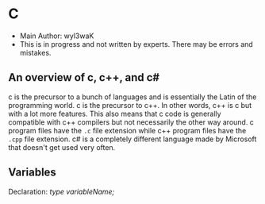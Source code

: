 # C
* Main Author: wyl3waK
* This is in progress and not written by experts. There may be errors and mistakes.

## An overview of c, c++, and c#
c is the precursor to a bunch of languages and is essentially the Latin of the programming world. c is the precursor to c++. In other words, c++ is c but with a lot more features. This also means that c code is generally compatible with c++ compilers but not necessarily the other way around. c program files have the ```.c``` file extension while c++ program files have the ```.cpp``` file extension. c# is a completely different language made by Microsoft that doesn't get used very often.

## Variables
Declaration: *type variableName;*
